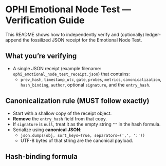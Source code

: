 # OPHI Emotional Node Test — Verification Guide

This README shows how to independently verify and (optionally) ledger-append the fossilized JSON receipt for the Emotional Node Test.

## What you’re verifying
- A single JSON receipt (example filename: `ophi_emotional_node_test_receipt.json`) that contains:
  - `prev_hash`, `timestamp_utc`, `gate`, `probes`, `metrics`, `canonicalization`, `hash_binding`, `author`, optional `signature`, and the `entry_hash`.

## Canonicalization rule (MUST follow exactly)
- Start with a shallow copy of the receipt object.
- **Remove** the `entry_hash` field from that copy.
- If `signature` is `null`, treat it as the empty string `""` in the hash formula.
- Serialize using **canonical JSON**:
  - `json.dumps(obj, sort_keys=True, separators=(',', ':'))`
  - UTF-8 bytes of that string are the canonical payload.

## Hash-binding formula

